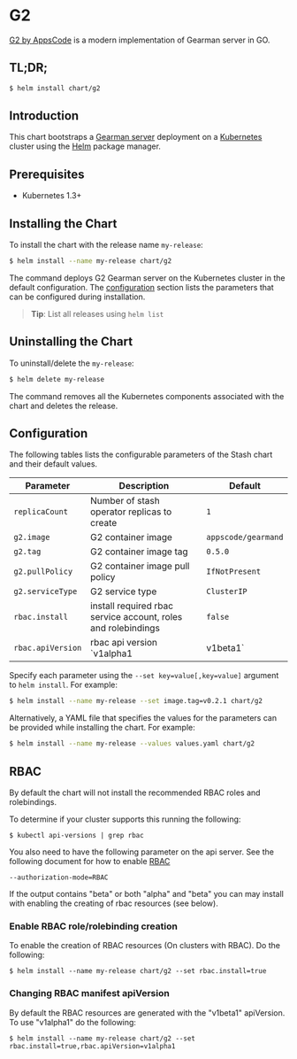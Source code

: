 # G2
[G2 by AppsCode](https://github.com/appscode/g2) is a modern implementation of Gearman server in GO.
## TL;DR;

```bash
$ helm install chart/g2
```

## Introduction

This chart bootstraps a [Gearman server](https://github.com/appscode/g2) deployment on a [Kubernetes](http://kubernetes.io) cluster using the [Helm](https://helm.sh) package manager.


## Prerequisites

- Kubernetes 1.3+

## Installing the Chart
To install the chart with the release name `my-release`:
```bash
$ helm install --name my-release chart/g2
```
The command deploys G2 Gearman server on the Kubernetes cluster in the default configuration. The [configuration](#configuration) section lists the parameters that can be configured during installation.

> **Tip**: List all releases using `helm list`

## Uninstalling the Chart

To uninstall/delete the `my-release`:

```bash
$ helm delete my-release
```

The command removes all the Kubernetes components associated with the chart and deletes the release.

## Configuration

The following tables lists the configurable parameters of the Stash chart and their default values.


| Parameter                | Description                                                       | Default             |
| ------------------------ | ----------------------------------------------------------------- | ------------------- |
| `replicaCount`           | Number of stash operator replicas to create                       | `1`                 |
| `g2.image`               | G2 container image                                                | `appscode/gearmand` |
| `g2.tag`                 | G2 container image tag                                            | `0.5.0`             |
| `g2.pullPolicy`          | G2 container image pull policy                                    | `IfNotPresent`      |
| `g2.serviceType`         | G2 service type                                                   | `ClusterIP`         |
| `rbac.install`           | install required rbac service account, roles and rolebindings     | `false`             |
| `rbac.apiVersion`        | rbac api version `v1alpha1|v1beta1`                               | `v1beta1`           |


Specify each parameter using the `--set key=value[,key=value]` argument to `helm install`. For example:

```bash
$ helm install --name my-release --set image.tag=v0.2.1 chart/g2
```

Alternatively, a YAML file that specifies the values for the parameters can be provided while
installing the chart. For example:

```bash
$ helm install --name my-release --values values.yaml chart/g2
```

## RBAC
By default the chart will not install the recommended RBAC roles and rolebindings.

To determine if your cluster supports this running the following:

```console
$ kubectl api-versions | grep rbac
```

You also need to have the following parameter on the api server. See the following document for how to enable [RBAC](https://kubernetes.io/docs/admin/authorization/rbac/)

```
--authorization-mode=RBAC
```

If the output contains "beta" or both "alpha" and "beta" you can may install with enabling the creating of rbac resources (see below).

### Enable RBAC role/rolebinding creation

To enable the creation of RBAC resources (On clusters with RBAC). Do the following:

```console
$ helm install --name my-release chart/g2 --set rbac.install=true
```

### Changing RBAC manifest apiVersion

By default the RBAC resources are generated with the "v1beta1" apiVersion. To use "v1alpha1" do the following:

```console
$ helm install --name my-release chart/g2 --set rbac.install=true,rbac.apiVersion=v1alpha1
```
